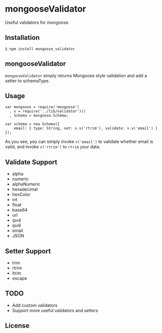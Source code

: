 mongooseValidator
=================

  Useful validators for mongoose.

## Installation

```
$ npm install mongoose_validator
```

## mongooseValidator

  ```mongooseValidator``` simply returns Mongoose style validation and add a setter to
  schemaType.

## Usage

```
var mongoose = require('mongoose')
  , v = require('../lib/validator')()
  , Schema = mongoose.Schema;

var schema = new Schema({
	email: { type: String, set: v.s('rtrim'), validate: v.v('email') }
});
```

As you see, you can simply invoke ```v('email')``` to validate whether email is valid,
and invoke ```s('rtrim')``` to ```rtrim``` your data.

## Validate Support

* alpha
* numeric
* alphaNumeric
* hexadecimal
* hexColor
* int
* float
* base64
* url
* ipv4
* ipv6
* email
* JSON

## Setter Support

* trim
* rtrim
* ltrim
* escape

## TODO

* Add custom validators
* Support more useful validators and setters

## License
